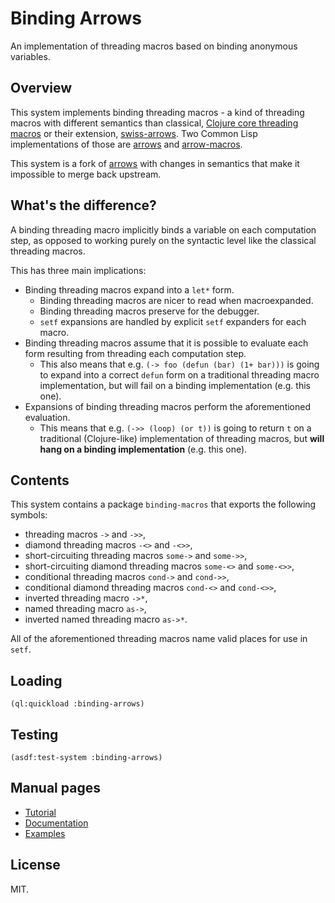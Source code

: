 # Binding Arrows

An implementation of threading macros based on binding anonymous variables.

## Overview

This system implements binding threading macros - a kind of threading macros with different semantics than classical, [Clojure core threading macros](https://clojure.org/guides/threading_macros) or their extension, [swiss-arrows](https://github.com/rplevy/swiss-arrows). Two Common Lisp implementations of those are [arrows](https://github.com/Harleqin/arrows) and [arrow-macros](https://github.com/hipeta/arrow-macros).

This system is a fork of [arrows](https://github.com/Harleqin/arrows) with changes in semantics that make it impossible to merge back upstream.

## What's the difference?

A binding threading macro implicitly binds a variable on each computation step, as opposed to working purely on the syntactic level like the classical threading macros.

This has three main implications:

* Binding threading macros expand into a `let*` form.
  * Binding threading macros are nicer to read when macroexpanded.
  * Binding threading macros preserve for the debugger.
  * `setf` expansions are handled by explicit `setf` expanders for each macro.
* Binding threading macros assume that it is possible to evaluate each form resulting from threading each computation step.
  * This also means that e.g. `(-> foo (defun (bar) (1+ bar)))` is going to expand into a correct `defun` form on a traditional threading macro implementation, but will fail on a binding implementation (e.g. this one).
* Expansions of binding threading macros perform the aforementioned evaluation.
  * This means that e.g. `(->> (loop) (or t))` is going to return `t` on a traditional (Clojure-like) implementation of threading macros, but **will hang on a binding implementation** (e.g. this one).


## Contents

This system contains a package `binding-macros` that exports the following symbols:

* threading macros `->` and `->>`,
* diamond threading macros `-<>` and `-<>>`,
* short-circuiting threading macros `some->` and `some->>`,
* short-circuiting diamond threading macros `some-<>` and `some-<>>`,
* conditional threading macros `cond->` and `cond->>`,
* conditional diamond threading macros `cond-<>` and `cond-<>>`,
* inverted threading macro `->*`,
* named threading macro `as->`,
* inverted named threading macro `as->*`.

All of the aforementioned threading macros name valid places for use in `setf`.

## Loading

`(ql:quickload :binding-arrows)`

## Testing

`(asdf:test-system :binding-arrows)`

## Manual pages

* [Tutorial](doc/TUTORIAL.md)
* [Documentation](doc/DOCUMENTATION.md)
* [Examples](doc/EXAMPLES.md)

## License

MIT.
